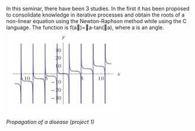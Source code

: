 In this seminar, there have been 3 studies. In the first it has been proposed to consolidate knowledge in iterative processes and obtain
the roots of a non-linear equation using the Newton-Raphson method while using the C language. The function is f(a)=a-tan(a), where a is an angle.
![project1](roots.jpg)\
*Propagation of a disease (project 1)*
